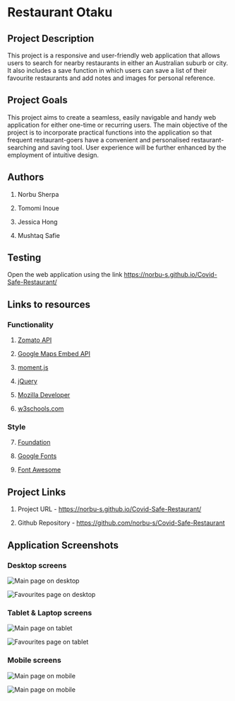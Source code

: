 # Restaurant Otaku

## Project Description

This  project is a responsive and user-friendly web application that allows users to search for nearby restaurants in either an Australian suburb or city. It also includes a save function in which users can save a list of their favourite restaurants and add notes and images for personal reference. 

## Project Goals

This project aims to create a seamless, easily navigable and handy web application for either one-time or recurring users. The main objective of the project is to incorporate practical functions into the application so that frequent restaurant-goers have a convenient and personalised restaurant-searching and saving tool. User experience will be further enhanced by the employment of intuitive design.

## Authors

 1. Norbu Sherpa

 2. Tomomi Inoue

 3. Jessica Hong

 4. Mushtaq Safie
 

## Testing

Open the web application using the link https://norbu-s.github.io/Covid-Safe-Restaurant/


## Links to resources

### Functionality

1. [Zomato API](https://developers.zomato.com/api?lang=id)

2. [Google Maps Embed API](https://developers.google.com/maps/documentation/embed/get-started)

3. [moment.js](https://momentjs.com/)

4. [jQuery](https://jquery.com/)

5. [Mozilla Developer](https://developer.mozilla.org/en-US/)

6. [w3schools.com](https://www.w3schools.com/js/)

### Style

7. [Foundation](https://get.foundation/sites/docs/)

8. [Google Fonts](https://fonts.google.com/)

9. [Font Awesome](https://fontawesome.com/)


## Project Links

1. Project URL - https://norbu-s.github.io/Covid-Safe-Restaurant/

2. Github Repository - https://github.com/norbu-s/Covid-Safe-Restaurant


## Application Screenshots

### Desktop screens

![Main page on desktop](Assets/images/screenshot-desktop.png)

![Favourites page on desktop](Assets/images/screenshot-desktop-2.png)

### Tablet & Laptop screens 

![Main page on tablet](Assets/images/screenshot-tablet.png)

![Favourites page on tablet](Assets/images/screenshot-tablet-2.png)

### Mobile screens 

![Main page on mobile](Assets/images/screenshot-mobile.png)

![Main page on mobile](Assets/images/screenshot-mobile-2.png)
